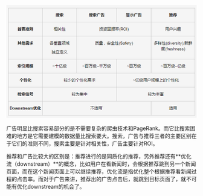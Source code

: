 ![](/assets/4.png)

广告明显比搜索容易部分的是不需要复杂的爬虫技术和PageRank。而它比搜索困难的地方是它需要建模的数据量比搜索要大。搜索，广告与推荐三者的主要区别在于它们的准则不同，搜索主要是针对相关性，广告主要针对ROI。

推荐和广告比较大的区别是：推荐进行的是同质化的推荐，另外推荐还有**优化流（downstream）**的概念，比如用户在看新闻时，会根据推荐跳到另一个新闻页面，而在这个新闻页面上可以继续推荐，优化流是指优化整个根据推荐看新闻过程的点击率。而对于广告来讲，推荐出的广告点击后，就跳到目标页面了，就不可能有优化downstream的机会了。


